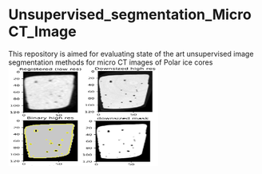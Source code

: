 # Unsupervised_segmentation_MicroCT_Image
This repository is aimed for evaluating state of the art unsupervised image segmentation methods for micro CT images of Polar ice cores
<img src="https://github.com/Faramarz-bagherzadeh/Unsupervised_segmentation_MicroCT_Image/blob/main/fig.png" alt="alt text" width="300" height="200">


